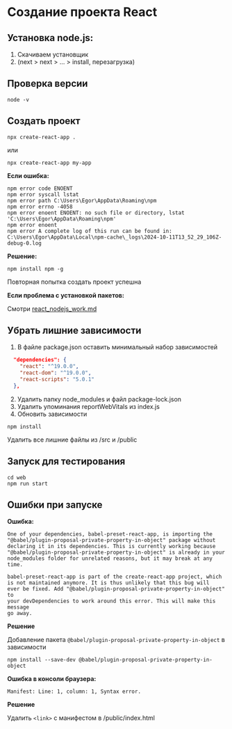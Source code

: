 # Создание проекта React

## Установка node.js:

1. Скачиваем установщик
2. (next > next > ... > install, перезагрузка)

## Проверка версии
```
node -v
```
## Создать проект
```
npx create-react-app .
```
или
```
npx create-react-app my-app
```
**Если ошибка:**
```
npm error code ENOENT
npm error syscall lstat
npm error path C:\Users\Egor\AppData\Roaming\npm
npm error errno -4058
npm error enoent ENOENT: no such file or directory, lstat 'C:\Users\Egor\AppData\Roaming\npm'
npm error enoent
npm error A complete log of this run can be found in: C:\Users\Egor\AppData\Local\npm-cache\_logs\2024-10-11T13_52_29_106Z-debug-0.log
```

**Решение:**
```
npm install npm -g
```
Повторная попытка создать проект успешна

**Если проблема с установкой пакетов:**

Смотри [react_nodejs_work.md](react_nodejs_work.md)

## Убрать лишние зависимости

1. В файле package.json оставить минимальный набор зависимостей

```json
  "dependencies": {
    "react": "^19.0.0",
    "react-dom": "^19.0.0",
    "react-scripts": "5.0.1"
  },
```
2. Удалить папку node_modules и файл package-lock.json
3. Удалить упоминания reportWebVitals из index.js
3. Обновить зависимости
```
npm install
```

Удалить все лишние файлы из /src и /public

## Запуск для тестирования
```
cd web
npm run start
```

## Ошибки при запуске

**Ошибка:**

```
One of your dependencies, babel-preset-react-app, is importing the
"@babel/plugin-proposal-private-property-in-object" package without
declaring it in its dependencies. This is currently working because
"@babel/plugin-proposal-private-property-in-object" is already in your
node_modules folder for unrelated reasons, but it may break at any time.

babel-preset-react-app is part of the create-react-app project, which is not maintained anymore. It is thus unlikely that this bug will
ever be fixed. Add "@babel/plugin-proposal-private-property-in-object" to
your devDependencies to work around this error. This will make this message
go away.
```

**Решение**

Добавление пакета `@babel/plugin-proposal-private-property-in-object` в зависимости

```
npm install --save-dev @babel/plugin-proposal-private-property-in-object
```

**Ошибка в консоли браузера:**

```
Manifest: Line: 1, column: 1, Syntax error.
```

**Решение**

Удалить `<link>` с манифестом в /public/index.html